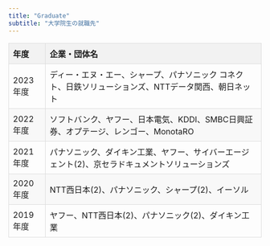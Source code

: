 ```yaml
---
title: "Graduate"
subtitle: "大学院生の就職先"
---
```


<table style="width:100%; border-collapse:collapse;">
  <thead>
    <tr>
      <th style="padding:8px; border:1px solid #ddd; text-align:left; background-color:#f2f2f2;">年度</th>
      <th style="padding:8px; border:1px solid #ddd; text-align:left; background-color:#f2f2f2;">企業・団体名</th>
    </tr>
  </thead>
  <tbody>
    <tr>
      <td style="padding:8px; border:1px solid #ddd;">2023年度</td>
      <td style="padding:8px; border:1px solid #ddd;">ディー・エヌ・エー、シャープ、パナソニック コネクト、日鉄ソリューションズ、NTTデータ関西、朝日ネット</td>
    </tr>
    <tr style="background-color:#f8f8f8;">
      <td style="padding:8px; border:1px solid #ddd;">2022年度</td>
      <td style="padding:8px; border:1px solid #ddd;">ソフトバンク、ヤフー、日本電気、KDDI、SMBC日興証券、オプテージ、レンゴー、MonotaRO</td>
    </tr>
    <tr>
      <td style="padding:8px; border:1px solid #ddd;">2021年度</td>
      <td style="padding:8px; border:1px solid #ddd;">パナソニック、ダイキン工業、ヤフー、サイバーエージェント(2)、京セラドキュメントソリューションズ</td>
    </tr>
    <tr style="background-color:#f8f8f8;">
      <td style="padding:8px; border:1px solid #ddd;">2020年度</td>
      <td style="padding:8px; border:1px solid #ddd;">NTT西日本(2)、パナソニック、シャープ(2)、イーソル</td>
    </tr>
    <tr>
      <td style="padding:8px; border:1px solid #ddd;">2019年度</td>
      <td style="padding:8px; border:1px solid #ddd;">ヤフー、NTT西日本(2)、パナソニック(2)、ダイキン工業</td>
    </tr>
  </tbody>
</table>
